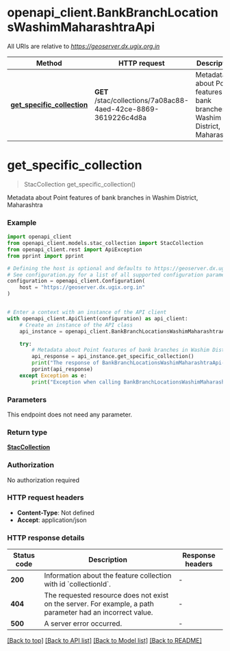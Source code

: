 # openapi_client.BankBranchLocationsWashimMaharashtraApi

All URIs are relative to *https://geoserver.dx.ugix.org.in*

Method | HTTP request | Description
------------- | ------------- | -------------
[**get_specific_collection**](BankBranchLocationsWashimMaharashtraApi.md#get_specific_collection) | **GET** /stac/collections/7a08ac88-4aed-42ce-8869-3619226c4d8a | Metadata about Point features of bank branches in Washim District, Maharashtra


# **get_specific_collection**
> StacCollection get_specific_collection()

Metadata about Point features of bank branches in Washim District, Maharashtra

### Example


```python
import openapi_client
from openapi_client.models.stac_collection import StacCollection
from openapi_client.rest import ApiException
from pprint import pprint

# Defining the host is optional and defaults to https://geoserver.dx.ugix.org.in
# See configuration.py for a list of all supported configuration parameters.
configuration = openapi_client.Configuration(
    host = "https://geoserver.dx.ugix.org.in"
)


# Enter a context with an instance of the API client
with openapi_client.ApiClient(configuration) as api_client:
    # Create an instance of the API class
    api_instance = openapi_client.BankBranchLocationsWashimMaharashtraApi(api_client)

    try:
        # Metadata about Point features of bank branches in Washim District, Maharashtra
        api_response = api_instance.get_specific_collection()
        print("The response of BankBranchLocationsWashimMaharashtraApi->get_specific_collection:\n")
        pprint(api_response)
    except Exception as e:
        print("Exception when calling BankBranchLocationsWashimMaharashtraApi->get_specific_collection: %s\n" % e)
```



### Parameters

This endpoint does not need any parameter.

### Return type

[**StacCollection**](StacCollection.md)

### Authorization

No authorization required

### HTTP request headers

 - **Content-Type**: Not defined
 - **Accept**: application/json

### HTTP response details

| Status code | Description | Response headers |
|-------------|-------------|------------------|
**200** | Information about the feature collection with id &#x60;collectionId&#x60;. |  -  |
**404** | The requested resource does not exist on the server. For example, a path parameter had an incorrect value. |  -  |
**500** | A server error occurred. |  -  |

[[Back to top]](#) [[Back to API list]](../README.md#documentation-for-api-endpoints) [[Back to Model list]](../README.md#documentation-for-models) [[Back to README]](../README.md)

